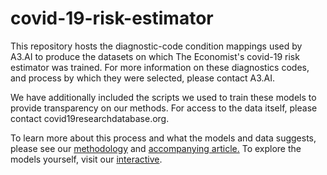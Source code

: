 # covid-19-risk-estimator
This repository hosts the diagnostic-code condition mappings used by A3.AI to produce the datasets on which The Economist's covid-19 risk estimator was trained. For more information on these diagnostics codes, and process by which they were selected, please contact A3.AI.

We have additionally included the scripts we used to train these models to provide transparency on our methods. For access to the data itself, please contact covid19researchdatabase.org.

To learn more about this process and what the models and data suggests, please see our [methodology](https://www.economist.com/graphic-detail/2021/03/11/how-we-built-our-covid-19-risk-estimator) and [accompanying article.](https://www.economist.com/graphic-detail/2021/03/13/our-covid-19-model-estimates-odds-of-hospitalisation-and-death)
To explore the models yourself, visit our [interactive](https://www.economist.com/graphic-detail/covid-pandemic-mortality-risk-estimator). 
